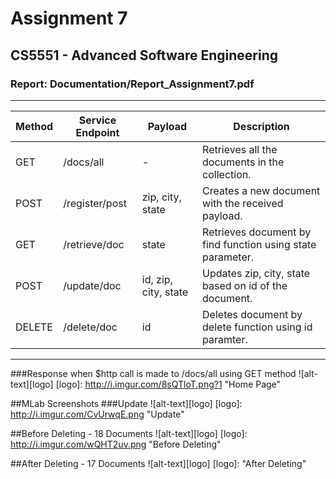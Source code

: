 ﻿# Assignment 7
## CS5551 - Advanced Software Engineering
### Report: Documentation/Report_Assignment7.pdf
---

| Method | Service Endpoint      | Payload              | Description                                                |
|--------|-----------------------|----------------------|------------------------------------------------------------|
| GET    | /docs/all             | -                    | Retrieves all the documents in the collection.             |
| POST   | /register/post        | zip, city, state     | Creates a new document with the received payload.          |
| GET    | /retrieve/doc         | state                | Retrieves document by find function using state parameter. |
| POST   | /update/doc           | id, zip, city, state | Updates zip, city, state based on id of the document.      |
| DELETE | /delete/doc           | id                   | Deletes document by delete function using id paramter.     |
---

###Response when $http call is made to /docs/all using GET method
![alt-text][logo]
[logo]: http://i.imgur.com/8sQTloT.png?1  "Home Page"

##MLab Screenshots
###Update
![alt-text][logo]
[logo]: http://i.imgur.com/CvUrwqE.png "Update"

##Before Deleting - 18 Documents
![alt-text][logo]
[logo]: http://i.imgur.com/wQHT2uv.png "Before Deleting"

##After Deleting - 17 Documents
![alt-text][logo]
[logo]: "After Deleting"

